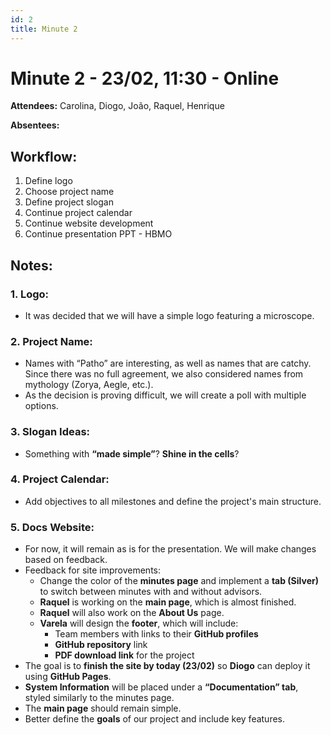 ```yaml
---
id: 2
title: Minute 2
---
```


# Minute 2 - 23/02, 11:30 - Online

**Attendees:** Carolina, Diogo, João, Raquel, Henrique  

**Absentees:**  

## Workflow:  
1. Define logo  
2. Choose project name  
3. Define project slogan  
4. Continue project calendar  
5. Continue website development  
6. Continue presentation PPT - HBMO  

## Notes:  

### 1. Logo:  
- It was decided that we will have a simple logo featuring a microscope.  

### 2. Project Name:  
- Names with “Patho” are interesting, as well as names that are catchy. Since there was no full agreement, we also considered names from mythology (Zorya, Aegle, etc.).  
- As the decision is proving difficult, we will create a poll with multiple options.  

### 3. Slogan Ideas:  
- Something with **“made simple”**? **Shine in the cells**?  

### 4. Project Calendar:  
- Add objectives to all milestones and define the project's main structure.  

### 5. Docs Website:  
- For now, it will remain as is for the presentation. We will make changes based on feedback.  
- Feedback for site improvements:  
  - Change the color of the **minutes page** and implement a **tab (Silver)** to switch between minutes with and without advisors.  
  - **Raquel** is working on the **main page**, which is almost finished.  
  - **Raquel** will also work on the **About Us** page.  
  - **Varela** will design the **footer**, which will include:  
    - Team members with links to their **GitHub profiles**  
    - **GitHub repository** link  
    - **PDF download link** for the project  
- The goal is to **finish the site by today (23/02)** so **Diogo** can deploy it using **GitHub Pages**.  
- **System Information** will be placed under a **“Documentation” tab**, styled similarly to the minutes page.  
- The **main page** should remain simple.  
- Better define the **goals** of our project and include key features.  
